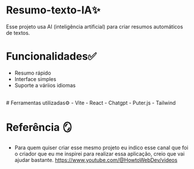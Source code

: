 # Resumo-texto-IA✨
Esse projeto usa AI (inteligência artificial) para criar resumos automáticos de textos.
<br>
# Funcionalidades✅
- Resumo rápido
- Interface simples
- Suporte a váriios idiomas
<br>
# Ferramentas utilizadas⚙️
- Vite
- React
- Chatgpt
- Puter.js
- Tailwind
<br>

# Referência 🪞
- Para quem quiser criar esse mesmo projeto eu indico esse canal que foi o criador que eu me inspirei para realizar essa aplicação, creio que vai ajudar bastante.
https://www.youtube.com/@HowtoWebDev/videos


 
